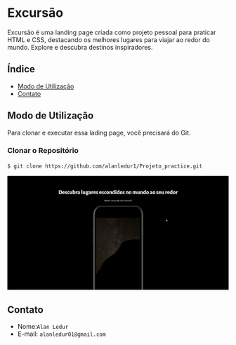# Excursão

Excursão é uma landing page criada como projeto pessoal para praticar HTML e CSS, destacando os melhores lugares para viajar ao redor do mundo. Explore e descubra destinos inspiradores.

## Índice

- [Modo de Utilização](#modo-de-utilização)
- [Contato](#contato)

## Modo de Utilização

Para clonar e executar essa lading page, você precisará do Git.

### Clonar o Repositório

```bash
$ git clone https://github.com/alanledur1/Projeto_practice.git
```
 ![Demonstração em GIF](resources/img/gif13.gif)
 
## Contato

- Nome:`Alan Ledur` 
- E-mail: `alanledur01@gmail.com`

